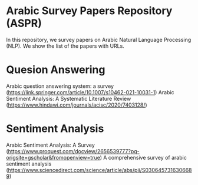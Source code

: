 # Arabic Survey Papers Repository (ASPR)
In this repository, we survey papers on Arabic Natural Language Processing (NLP). We show the list of the papers with URLs.
# Quesion Answering
Arabic question answering system: a survey (https://link.springer.com/article/10.1007/s10462-021-10031-1)
Arabic Sentiment Analysis: A Systematic Literature Review (https://www.hindawi.com/journals/acisc/2020/7403128/)
# Sentiment Analysis
Arabic Sentiment Analysis: A Survey (https://www.proquest.com/docview/2656539777?pq-origsite=gscholar&fromopenview=true)
A comprehensive survey of arabic sentiment analysis (https://www.sciencedirect.com/science/article/abs/pii/S0306457316306689)
